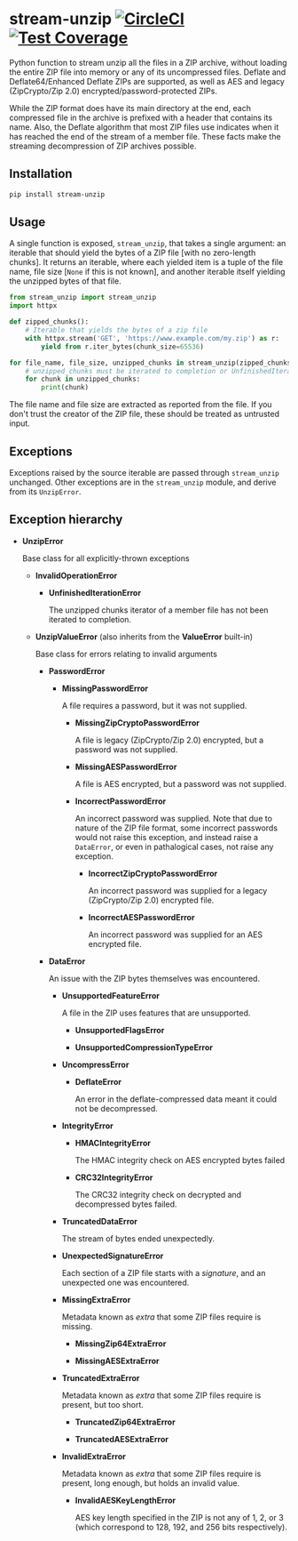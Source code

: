 # stream-unzip [![CircleCI](https://circleci.com/gh/uktrade/stream-unzip.svg?style=shield)](https://circleci.com/gh/uktrade/stream-unzip) [![Test Coverage](https://api.codeclimate.com/v1/badges/02144f986cd3eecf4a0b/test_coverage)](https://codeclimate.com/github/uktrade/stream-unzip/test_coverage)

Python function to stream unzip all the files in a ZIP archive, without loading the entire ZIP file into memory or any of its uncompressed files. Deflate and Deflate64/Enhanced Deflate ZIPs are supported, as well as AES and legacy (ZipCrypto/Zip 2.0) encrypted/password-protected ZIPs.

While the ZIP format does have its main directory at the end, each compressed file in the archive is prefixed with a header that contains its name. Also, the Deflate algorithm that most ZIP files use indicates when it has reached the end of the stream of a member file. These facts make the streaming decompression of ZIP archives possible.


## Installation

```bash
pip install stream-unzip
```


## Usage

A single function is exposed, `stream_unzip`, that takes a single argument: an iterable that should yield the bytes of a ZIP file [with no zero-length chunks]. It returns an iterable, where each yielded item is a tuple of the file name, file size [`None` if this is not known], and another iterable itself yielding the unzipped bytes of that file.

```python
from stream_unzip import stream_unzip
import httpx

def zipped_chunks():
    # Iterable that yields the bytes of a zip file
    with httpx.stream('GET', 'https://www.example.com/my.zip') as r:
        yield from r.iter_bytes(chunk_size=65536)

for file_name, file_size, unzipped_chunks in stream_unzip(zipped_chunks(), password=b'my-password'):
    # unzipped_chunks must be iterated to completion or UnfinishedIterationError will be raised
    for chunk in unzipped_chunks:
        print(chunk)
```

The file name and file size are extracted as reported from the file. If you don't trust the creator of the ZIP file, these should be treated as untrusted input.


## Exceptions

Exceptions raised by the source iterable are passed through `stream_unzip` unchanged. Other exceptions are in the `stream_unzip` module, and derive from its `UnzipError`.


## Exception hierarchy

  - **UnzipError**

    Base class for all explicitly-thrown exceptions

    - **InvalidOperationError**

      - **UnfinishedIterationError**

        The unzipped chunks iterator of a member file has not been iterated to completion.

    - **UnzipValueError** (also inherits from the **ValueError** built-in)

      Base class for errors relating to invalid arguments

      - **PasswordError**

        - **MissingPasswordError**

          A file requires a password, but it was not supplied.

          - **MissingZipCryptoPasswordError**

            A file is legacy (ZipCrypto/Zip 2.0) encrypted, but a password was not supplied.

          - **MissingAESPasswordError**

            A file is AES encrypted, but a password was not supplied.

          - **IncorrectPasswordError**

            An incorrect password was supplied. Note that due to nature of the ZIP file format, some incorrect passwords would not raise this exception, and instead raise a `DataError`, or even in pathalogical cases, not raise any exception.

            - **IncorrectZipCryptoPasswordError**

              An incorrect password was supplied for a legacy (ZipCrypto/Zip 2.0) encrypted file.

            - **IncorrectAESPasswordError**

              An incorrect password was supplied for an AES encrypted file.

      - **DataError**

        An issue with the ZIP bytes themselves was encountered.

        - **UnsupportedFeatureError**

          A file in the ZIP uses features that are unsupported.

          - **UnsupportedFlagsError**

          - **UnsupportedCompressionTypeError**

        - **UncompressError**

          - **DeflateError**

            An error in the deflate-compressed data meant it could not be decompressed.

        - **IntegrityError**

          - **HMACIntegrityError**

            The HMAC integrity check on AES encrypted bytes failed

          - **CRC32IntegrityError**

            The CRC32 integrity check on decrypted and decompressed bytes failed.

        - **TruncatedDataError**

          The stream of bytes ended unexpectedly.

        - **UnexpectedSignatureError**

          Each section of a ZIP file starts with a _signature_, and an unexpected one was encountered.

        - **MissingExtraError**

          Metadata known as *extra* that some ZIP files require is missing.

          - **MissingZip64ExtraError**

          - **MissingAESExtraError**

        - **TruncatedExtraError**

          Metadata known as *extra* that some ZIP files require is present, but too short.

          - **TruncatedZip64ExtraError**

          - **TruncatedAESExtraError**

        - **InvalidExtraError**

          Metadata known as *extra* that some ZIP files require is present, long enough, but holds an invalid value.

          - **InvalidAESKeyLengthError**

            AES key length specified in the ZIP is not any of 1, 2, or 3 (which correspond to 128, 192, and 256 bits respectively).
